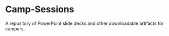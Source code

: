 # Camp-Sessions
A repository of PowerPoint slide decks and other downloadable artifacts for campers.
